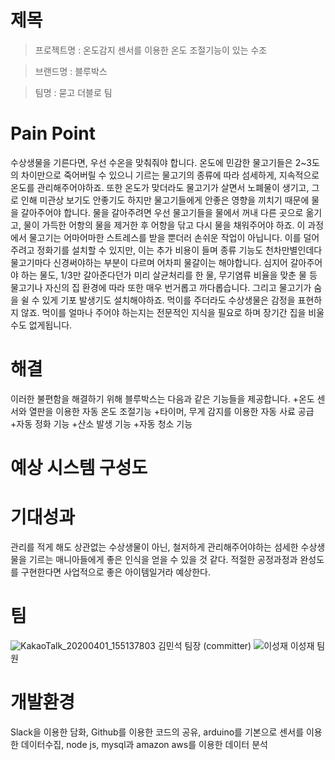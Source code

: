 
# 제목
>프로젝트명 : 온도감지 센서를 이용한 온도 조절기능이 있는 수조

>브랜드명 : 블루박스 

>팀명 : 묻고 더블로 팀
  
# Pain Point
   수상생물을 기른다면, 우선 수온을 맞춰줘야 합니다. 온도에 민감한 물고기들은 2~3도의 차이만으로 죽어버릴 수 있으니
  기르는 물고기의 종류에 따라 섬세하게, 지속적으로 온도를 관리해주어야하죠.
   또한 온도가 맞더라도 물고기가 살면서 노폐물이 생기고, 그로 인해 미관상 보기도 안좋기도 하지만 물고기들에게 안좋은 영향을 
  끼치기 때문에 물을 갈아주어야 합니다. 물을 갈아주려면 우선 물고기들을 물에서 꺼내 다른 곳으로 옮기고, 물이 가득한 어항의
  물을 제거한 후 어항을 닦고 다시 물을 채워주어야 하죠. 이 과정에서 물고기는 어마어마한 스트레스를 받을 뿐더러 손쉬운 작업이 아닙니다. 
   이를 덜어주려고 정화기를 설치할 수 있지만, 이는 추가 비용이 들며 종류 기능도 천차만별인데다 물고기마다 신경써야하는 부분이 다르며
  어차피 물갈이는 해야합니다. 
    심지어 갈아주어야 하는 물도, 1/3만 갈아준다던가 미리 살균처리를 한 물, 무기염류 비율을 맞춘 물 등 물고기나 자신의 집 환경에 따라 또한
  매우 번거롭고 까다롭습니다. 그리고 물고기가 숨을 쉴 수 있게 기포 발생기도 설치해야하죠.
   먹이를 주더라도 수상생물은 감정을 표현하지 않죠. 먹이를 얼마나 주어야 하는지는 전문적인 지식을 필요로 하며 장기간 집을 비울 수도 없게됩니다.

# 해결
  이러한 불편함을 해결하기 위해 블루박스는 다음과 같은 기능들을 제공합니다.
  +온도 센서와 열판을 이용한 자동 온도 조절기능
  +타이머, 무게 감지를 이용한 자동 사료 공급
  +자동 정화 기능
  +산소 발생 기능
  +자동 청소 기능
  
# 예상 시스템 구성도
 
  
# 기대성과
  관리를 적게 해도 상관없는 수상생물이 아닌, 철저하게 관리해주어야하는 섬세한 수상생물을 기르는 매니아들에게 좋은 인식을 얻을 수 있을 것 같다.
  적절한 공정과정과 완성도를 구현한다면 사업적으로 좋은 아이템일거라 예상한다.
  
  
# 팀
  ![KakaoTalk_20200401_155137803](https://user-images.githubusercontent.com/62240493/79067557-1ccc2d80-7cfb-11ea-9651-be3afc550018.jpg)
  김민석
  팀장 (committer)
  ![이성재](https://user-images.githubusercontent.com/62240493/79067575-3f5e4680-7cfb-11ea-9609-6f14cc30599d.png)
  이성재
  팀원

# 개발환경
  Slack을 이용한 담화, 
  Github를 이용한 코드의 공유,
  arduino를 기본으로 센서를 이용한 데이터수집,
  node js, mysql과 amazon aws를 이용한 데이터 분석
  
  
